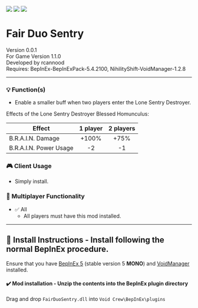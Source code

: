 [![](https://img.shields.io/badge/-BrosBeforeFoes-111111?style=just-the-label&logo=github&labelColor=24292f)](https://github.com/BrosBeforeFoes)
![](https://img.shields.io/badge/Game%20Version-1.1.0-111111?style=flat&labelColor=24292f&color=111111)
[![](https://img.shields.io/discord/1180651062550593536.svg?&logo=discord&logoColor=ffffff&style=flat&label=Discord&labelColor=24292f&color=111111)](https://discord.gg/g2u5wpbMGu "Void Crew Modding Discord")

# Fair Duo Sentry

Version 0.0.1  
For Game Version 1.1.0  
Developed by rcannood  
Requires:  BepInEx-BepInExPack-5.4.2100, NihilityShift-VoidManager-1.2.8


---------------------

### 💡 Function(s)

- Enable a smaller buff when two players enter the Lone Sentry Destroyer.

Effects of the Lone Sentry Destroyer Blessed Homunculus:

| Effect | 1 player | 2 players |
| ------ | :------: | :-------: |
| B.R.A.I.N. Damage | +100% | +75% |
| B.R.A.I.N. Power Usage | -2 | -1 |

### 🎮 Client Usage

- Simply install.

### 👥 Multiplayer Functionality

- ✅ All
  - All players must have this mod installed.

---------------------

## 🔧 Install Instructions - **Install following the normal BepInEx procedure.**

Ensure that you have [BepInEx 5](https://thunderstore.io/c/void-crew/p/BepInEx/BepInExPack/) (stable version 5 **MONO**) and [VoidManager](https://thunderstore.io/c/void-crew/p/NihilityShift/VoidManager/) installed.

#### ✔️ Mod installation - **Unzip the contents into the BepInEx plugin directory**

Drag and drop `FairDuoSentry.dll` into `Void Crew\BepInEx\plugins`

